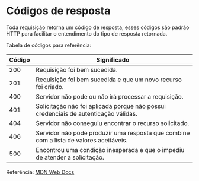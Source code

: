 # Códigos de resposta 

Toda requisição retorna um código de resposta, esses códigos são padrão HTTP para facilitar o entendimento do tipo de resposta retornada.

Tabela de códigos para referência:


Código | Significado
---------|----------
 200 | Requisição foi bem sucedida.
 201 | Requisição foi bem sucedida e que um novo recurso foi criado.
 400 | Servidor não pode ou não irá processar a requisição.
 401 | Solicitação não foi aplicada porque não possui credenciais de autenticação válidas.
 404 | Servidor não conseguiu encontrar o recurso solicitado.
 406 | Servidor não pode produzir uma resposta que combine com a lista de valores aceitáveis.
 500 | Encontrou uma condição inesperada e que o impediu de atender à solicitação.


Referência: [MDN Web Docs](https://developer.mozilla.org/pt-BR/docs/Web/HTTP/status)